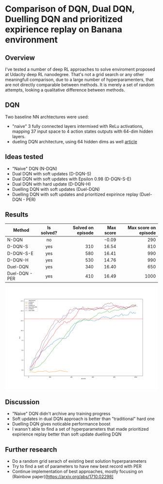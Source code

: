 # Comparison of DQN, Dual DQN, Duelling DQN and prioritized expirience replay on Banana environment

## Overview
I've tested a number of deep RL approaches to solve enviroment proposed at Udacity deep RL nanodegree.
That's not a grid search or any other meaningfull comparison, due to a large number of hyperparamenters, that are not directly
comparable between methods. It is merely a set of random attempts, looking a qualitative difference between methods.

## DQN

Two baseline NN archtectures were used:
 - "naive" 3 fully connected layers intermixed with ReLu activations, mapping 37 input space to 4 action states outputs with 64-dim hidden layers.
 - dueling DQN architecture, using 64 hidden dims as well [article](https://arxiv.org/abs/1511.06581)  

## Ideas tested
 - "Naive" DQN (N-DQN)
 - Dual DQN with soft updates (D-DQN-S)
 - Dual DQN with soft updates with Epsilon 0.98 (D-DQN-S-E)
 - Dual DQN with hard update (D-DQN-H)
 - Duelling DQN with soft updates (Duel-DQN)
 - Duelling DQN with soft updates and prioritized expirince replay (Duel-DQN - PER)
 
## Results

| Method        | Is solved? | Solved on episode | Max score | Max score on episode|
| ------------- |:----------:| -----------------:| ---------:|--------------------:|
| N-DQN         | no         |                   |  -0.09    |    290              |
| D-DQN-S       | yes        |       310         |   16.54   |    810              |
| D-DQN-S-E     | yes        |       580         |   16.41   |    990              |
| D-DQN-H       | yes        |       530         |   14.76   |    990              |
| Duel-DQN      | yes        |       340         |   16.40   |    650              |
| Duel-DQN - PER| yes        |       410         |   16.49   |    1000             |

![performance plot](plot.png "Comparison of various training techinques")

## Discussion

 - "Naive" DQN didn't archive any training progress
 - Soft updates in dual DQN approach is better than "traditional" hard one
 - Duelling DQN gives noticable performance boost
 - I wansn't able to find a set of hyperparameters that made prioritized expirience replay better than soft update duelling DQN 

## Further research
 - Do a random grid serach of existing best solution hyperparameters
 - Try to find a set of parameters to have new best record with PER
 - Continue implementation of best approaches, mostly focusing on (Rainbow paper)[https://arxiv.org/abs/1710.02298] 


